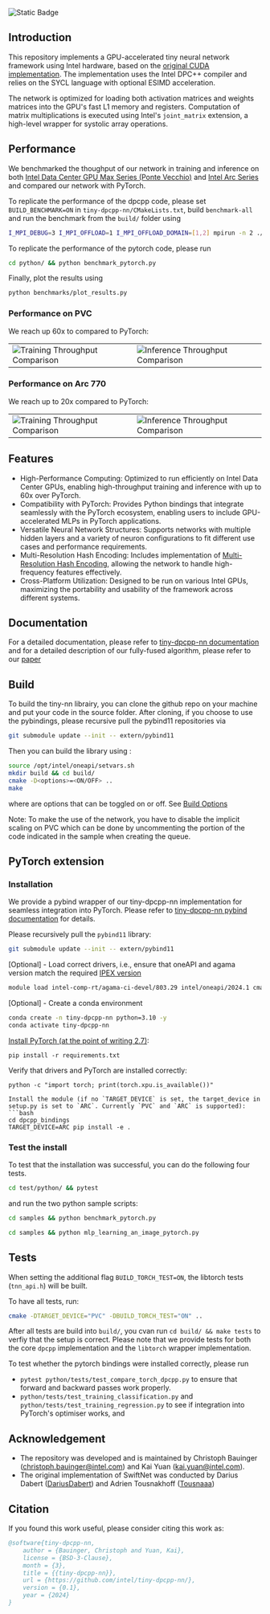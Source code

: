 ![Static Badge](https://img.shields.io/badge/status-research_project-blue)

## Introduction

This repository implements a GPU-accelerated tiny neural network framework using Intel hardware, based on the [original CUDA implementation](https://github.com/NVlabs/tiny-cuda-nn). The implementation uses the Intel DPC++ compiler and relies on the SYCL language with optional ESIMD acceleration.

The network is optimized for loading both activation matrices and weights matrices into the GPU's fast L1 memory and registers. Computation of matrix multiplications is executed using Intel's `joint_matrix` extension, a high-level wrapper for systolic array operations.

## Performance

We benchmarked the thoughput of our network in training and inference on both [Intel Data Center GPU Max Series (Ponte Vecchio)](https://www.intel.com/content/www/us/en/products/details/discrete-gpus/data-center-gpu/max-series.html) and [Intel Arc Series](https://www.intel.com/content/www/us/en/products/details/discrete-gpus/arc.html) and compared our network with PyTorch.

To replicate the performance of the dpcpp code, please set `BUILD_BENCHMARK=ON` in `tiny-dpcpp-nn/CMakeLists.txt`, build `benchmark-all` and run the benchmark from the `build/` folder using

```bash
I_MPI_DEBUG=3 I_MPI_OFFLOAD=1 I_MPI_OFFLOAD_DOMAIN=[1,2] mpirun -n 2 ./benchmarks/benchmark-all
```

To replicate the performance of the pytorch code, please run

```bash
cd python/ && python benchmark_pytorch.py
```

Finally, plot the results using

```bash
python benchmarks/plot_results.py
```

### Performance on PVC

We reach up 60x to compared to PyTorch:
<table>
<tr>
<td>
<img src="benchmarks/results/training_throughput_comparison_width64_readme.png" alt="Training Throughput Comparison" />
</td>
<td>
<img src="benchmarks/results/inference_throughput_comparison_width64_readme.png" alt="Inference Throughput Comparison" />
</td>
</tr>
</table>

### Performance on Arc 770

We reach up to 20x compared to PyTorch:
<table>
<tr>
<td>
<img src="benchmarks/results/training_throughput_comparison_width32_readme.png" alt="Training Throughput Comparison" />
</td>
<td>
<img src="benchmarks/results/inference_throughput_comparison_width32_readme.png" alt="Inference Throughput Comparison" />
</td>
</tr>
</table>

## Features

- High-Performance Computing: Optimized to run efficiently on Intel Data Center GPUs, enabling high-throughput training and inference with up to 60x over PyTorch.
- Compatibility with PyTorch: Provides Python bindings that integrate seamlessly with the PyTorch ecosystem, enabling users to include GPU-accelerated MLPs in PyTorch applications.
- Versatile Neural Network Structures: Supports networks with multiple hidden layers and a variety of neuron configurations to fit different use cases and performance requirements.
- Multi-Resolution Hash Encoding: Includes implementation of [Multi-Resolution Hash Encoding](https://nvlabs.github.io/instant-ngp/), allowing the network to handle high-frequency features effectively.
- Cross-Platform Utilization: Designed to be run on various Intel GPUs, maximizing the portability and usability of the framework across different systems.

## Documentation

For a detailed documentation, please refer to [tiny-dpcpp-nn documentation](https://intel.github.io/tiny-dpcpp-nn/) and for a detailed description of our fully-fused algorithm, please refer to our [paper](https://arxiv.org/abs/2403.17607)
## Build

To build the tiny-nn librairy, you can clone the github repo on your machine and put your code in the source folder. After cloning, if you choose to use the pybindings, please recursive pull the pybind11 repositories via

```bash
git submodule update --init -- extern/pybind11
```

Then you can build the library using :

```bash
source /opt/intel/oneapi/setvars.sh
mkdir build && cd build/
cmake -D<options>=<ON/OFF> ..
make
```

where <options> are options that can be toggled on or off. See [Build Options](https://intel.github.io/tiny-dpcpp-nn/manual/build.html#build-options)

Note: To make the use of the network, you have to disable the implicit scaling on PVC which can be done by uncommenting the portion of the code indicated in the sample when creating the queue.

## PyTorch extension
### Installation
We provide a pybind wrapper of our tiny-dpcpp-nn implementation for seamless integration into PyTorch. Please refer to [tiny-dpcpp-nn pybind documentation](https://intel.github.io/tiny-dpcpp-nn/manual/pytorch.html) for details.

Please recursively pull the `pybind11` library:
```bash
git submodule update --init -- extern/pybind11
```

[Optional] - Load correct drivers, i.e., ensure that oneAPI and agama version match the required [IPEX version](https://intel.github.io/intel-extension-for-pytorch/index.html#installation)
```bash
module load intel-comp-rt/agama-ci-devel/803.29 intel/oneapi/2024.1 cmake/3.26.0
```

[Optional] - Create a conda environment
```bash
conda create -n tiny-dpcpp-nn python=3.10 -y
conda activate tiny-dpcpp-nn
```

[Install PyTorch (at the point of writing 2.7)](https://pytorch.org/docs/stable/notes/get_start_xpu.html):

```
pip install -r requirements.txt
```

Verify that drivers and PyTorch are installed correctly:

```
python -c "import torch; print(torch.xpu.is_available())"

Install the module (if no `TARGET_DEVICE` is set, the target_device in setup.py is set to `ARC`. Currently `PVC` and `ARC` is supported):
```bash
cd dpcpp_bindings
TARGET_DEVICE=ARC pip install -e .
```

### Test the install
To test that the installation was successful, you can do the following four tests.

```bash
cd test/python/ && pytest
```

and run the two python sample scripts:

```bash
cd samples && python benchmark_pytorch.py
```

```bash
cd samples && python mlp_learning_an_image_pytorch.py
```
## Tests

When setting the additional flag `BUILD_TORCH_TEST=ON`, the libtorch tests (`tnn_api.h`) will be built.

To have all tests, run:

```bash
cmake -DTARGET_DEVICE="PVC" -DBUILD_TORCH_TEST="ON" ..
```

After all tests are build into `build/`, you cvan run `cd build/ && make tests` to verfiy that the setup is correct. Please note that we provide tests for both the core `dpcpp` implementation and the `libtorch` wrapper implementation.

To test whether the pytorch bindings were installed correctly, please run

- `pytest python/tests/test_compare_torch_dpcpp.py` to ensure that forward and backward passes work properly.
- `python/tests/test_training_classification.py` and `python/tests/test_training_regression.py` to see if integration into PyTorch's optimiser works, and

## Acknowledgement

- The repository was developed and is maintained by Christoph Bauinger (christoph.bauinger@intel.com) and Kai Yuan (kai.yuan@intel.com).
- The original implementation of SwiftNet was conducted by Darius Dabert ([DariusDabert](https://github.com/DariusDabert)) and Adrien Tousnakhoff ([Tousnaaa](https://github.com/Tousnaaa))

## Citation

If you found this work useful, please consider citing this work as:

```bibtex
@software{tiny-dpcpp-nn,
    author = {Bauinger, Christoph and Yuan, Kai},
    license = {BSD-3-Clause},
    month = {3},
    title = {{tiny-dpcpp-nn}},
    url = {https://github.com/intel/tiny-dpcpp-nn/},
    version = {0.1},
    year = {2024}
}
```
